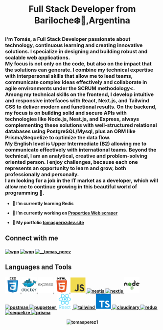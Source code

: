 <h1 align="center">Full Stack Developer from Bariloche❄️🌄,Argentina</h1>

<h3 align="start">
I'm Tomás, a <strong>Full Stack Developer</strong> passionate about technology, continuous learning and creating innovative solutions. I specialize in designing and building robust and scalable web applications.
<br/>
My focus is not only on the code, but also on the impact that the solutions can generate. I combine my technical expertise with interpersonal skills that allow me to lead teams, communicate complex ideas effectively and collaborate in agile environments under the <strong>SCRUM methodology<</strong>.
<br/>
Among my technical skills on the frontend, I develop intuitive and responsive interfaces with <strong>React, Next.js, and Tailwind CSS</strong> to deliver modern and functional results. On the backend, my focus is on building solid and secure APIs with technologies like <strong>Node.js, Nest.js, and Express</strong>, always complementing these solutions with well-structured relational databases using <strong>PostgreSQL/Mysql</strong>, plus an ORM like <strong>Prisma/Sequelize<strong> to optimize the data flow. 
<br/>
My English level is <strong>Upper Intermediate (B2)</strong> allowing me to communicate effectively with international teams. Beyond the technical, I am an analytical, creative and problem-solving oriented person. I enjoy challenges, because each one represents an opportunity to learn and grow, both professionally and personally.
<br/>
I am looking for a job in the IT market as a developer, which will allow me to continue growing in this beautiful world of programming 🚀.
</h3>

- 🌱 I’m currently learning **Redis**

- 🔭 I’m currently working on <a href="https://github.com/TomasPerez1/property-scraper" target="_blank">Properties Web scraper</a>

- 📁 My portfolio <a href="https://tomasperezdev.site/" target="_blank">tomasperezdev.site</a>


<h3 align="left" style="font-size: 1.5em;">Connect with me</h3>
<p align="left">

<a href="https://www.linkedin.com/in/tomas-perez-371bb4258/"
 target="_blank"><img align="center" src="https://res.cloudinary.com/dnxa8khx9/image/upload/v1736878225/scraper/coqik4pabk2dulk1ttuj.svg" alt="wpp" height="50" width="50" /></a>
<a href="https://api.whatsapp.com/send?phone=542944140001&text=Hola%20Tomas!%20me%20pesento%20soy%20__%20%2C%20un%20gusto%20ponerme%20en%20contacto%20contigo."
 target="_blank"><img align="center" src="https://res.cloudinary.com/dnxa8khx9/image/upload/v1730993636/scraper/wpp.png" alt="wpp" height="50" width="50" /></a>
<a href="https://instagram.com/__tomas_perez" target="_blank"><img align="center" src="https://raw.githubusercontent.com/rahuldkjain/github-profile-readme-generator/master/src/images/icons/Social/instagram.svg" alt="__tomas_perez" height="40" width="50" /></a>
</p>

<h3 align="left" style="font-size: 1.5em;">Languages and Tools</h3>
<p align="left"> <a href="https://www.w3schools.com/css/" target="_blank" rel="noreferrer"> <img src="https://raw.githubusercontent.com/devicons/devicon/master/icons/css3/css3-original-wordmark.svg" alt="css3" width="50" height="50"/> </a> <a href="https://www.docker.com/" target="_blank" rel="noreferrer"> <img src="https://raw.githubusercontent.com/devicons/devicon/master/icons/docker/docker-original-wordmark.svg" alt="docker" width="50" height="50"/> </a> <a href="https://expressjs.com" target="_blank" rel="noreferrer"> <img src="https://raw.githubusercontent.com/devicons/devicon/master/icons/express/express-original-wordmark.svg" alt="express" width="50" height="50"/> </a> <a href="https://www.w3.org/html/" target="_blank" rel="noreferrer"> <img src="https://raw.githubusercontent.com/devicons/devicon/master/icons/html5/html5-original-wordmark.svg" alt="html5" width="50" height="50"/> </a> <a href="https://developer.mozilla.org/en-US/docs/Web/JavaScript" target="_blank" rel="noreferrer"> <img src="https://raw.githubusercontent.com/devicons/devicon/master/icons/javascript/javascript-original.svg" alt="javascript" width="50" height="50"/> </a> <a href="https://nestjs.com/" target="_blank" rel="noreferrer"> <img src="https://res.cloudinary.com/dnxa8khx9/image/upload/v1736361429/scraper/nest.svg" alt="nestjs" width="50" height="50"/> </a> <a href="https://nextjs.org/" target="_blank" rel="noreferrer"> <img src="https://cdn.worldvectorlogo.com/logos/nextjs-2.svg" alt="nextjs" width="50" height="50"/> </a> <a href="https://nodejs.org" target="_blank" rel="noreferrer"> <img src="https://raw.githubusercontent.com/devicons/devicon/master/icons/nodejs/nodejs-original-wordmark.svg" alt="nodejs" width="50" height="50"/> </a> <a href="https://postman.com" target="_blank" rel="noreferrer"> <img src="https://www.vectorlogo.zone/logos/getpostman/getpostman-icon.svg" alt="postman" width="50" height="50"/> </a> <a href="https://github.com/puppeteer/puppeteer" target="_blank" rel="noreferrer"> <img src="https://www.vectorlogo.zone/logos/pptrdev/pptrdev-official.svg" alt="puppeteer" width="50" height="50"/> </a> <a href="https://reactjs.org/" target="_blank" rel="noreferrer"> <img src="https://raw.githubusercontent.com/devicons/devicon/master/icons/react/react-original-wordmark.svg" alt="react" width="50" height="50"/> </a> <a href="https://tailwindcss.com/" target="_blank" rel="noreferrer"> <img src="https://www.vectorlogo.zone/logos/tailwindcss/tailwindcss-icon.svg" alt="tailwind" width="50" height="50"/> </a> <a href="https://www.typescriptlang.org/" target="_blank" rel="noreferrer"> <img src="https://raw.githubusercontent.com/devicons/devicon/master/icons/typescript/typescript-original.svg" alt="typescript" width="50" height="50"/> </a> <a href="https://www.w3schools.com/css/" target="_blank" rel="noreferrer"> <img src="https://res.cloudinary.com/dnxa8khx9/image/upload/v1736878473/scraper/iykizd4xcoj8jzx4bicz.svg" alt="cloudinary" width="50" height="50"/> </a> <a href="https://www.w3schools.com/css/" target="_blank" rel="noreferrer"> <img src="https://res.cloudinary.com/dnxa8khx9/image/upload/v1736878504/scraper/xblewxvfeyfyiczmmsdg.svg" alt="redux" width="50" height="50"/> </a> <a href="https://www.w3schools.com/css/" target="_blank" rel="noreferrer"> <img src="https://res.cloudinary.com/dnxa8khx9/image/upload/v1736878514/scraper/vw3iktm7a9dwlzbgmoj6.svg" alt="sequelize" width="50" height="50"/> </a> <a href="https://www.w3schools.com/css/" target="_blank" rel="noreferrer"> <img src="https://res.cloudinary.com/dnxa8khx9/image/upload/v1736878558/scraper/wlvabx9e03j8nlvso9r4.svg" alt="prisma" width="50" height="50"/> </a> </p>

<p align="center"><img src="https://github-readme-streak-stats.herokuapp.com/?user=tomasperez1&theme=dark" alt="tomasperez1" /></p>

